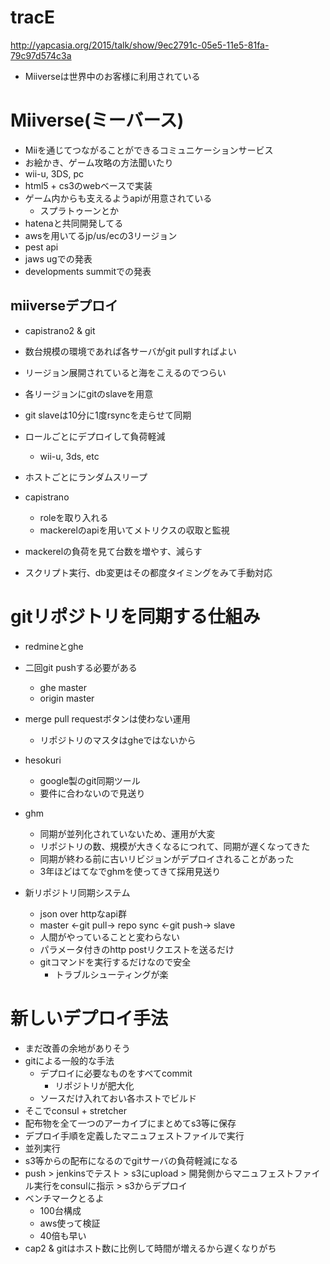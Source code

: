 # tracE

http://yapcasia.org/2015/talk/show/9ec2791c-05e5-11e5-81fa-79c97d574c3a

- Miiverseは世界中のお客様に利用されている

# Miiverse(ミーバース)

- Miiを通じてつながることができるコミュニケーションサービス
- お絵かき、ゲーム攻略の方法聞いたり
- wii-u, 3DS, pc
- html5 + cs3のwebベースで実装
- ゲーム内からも支えるようapiが用意されている
  - スプラトゥーンとか
- hatenaと共同開発してる
- awsを用いてるjp/us/ecの3リージョン
- pest api
- jaws ugでの発表
- developments summitでの発表

## miiverseデプロイ

- capistrano2 & git
- 数台規模の環境であれば各サーバがgit pullすればよい
- リージョン展開されていると海をこえるのでつらい
- 各リージョンにgitのslaveを用意
- git slaveは10分に1度rsyncを走らせて同期
- ロールごとにデプロイして負荷軽減
  - wii-u, 3ds, etc
- ホストごとにランダムスリープ

- capistrano
  - roleを取り入れる
  - mackerelのapiを用いてメトリクスの収取と監視
- mackerelの負荷を見て台数を増やす、減らす
- スクリプト実行、db変更はその都度タイミングをみて手動対応

# gitリポジトリを同期する仕組み

- redmineとghe
- 二回git pushする必要がある
  - ghe master
  - origin master
- merge pull requestボタンは使わない運用
  - リポジトリのマスタはgheではないから
- hesokuri
  - google製のgit同期ツール
  - 要件に合わないので見送り
- ghm
  - 同期が並列化されていないため、運用が大変
  - リポジトリの数、規模が大きくなるにつれて、同期が遅くなってきた
  - 同期が終わる前に古いリビジョンがデプロイされることがあった
  - 3年ほどはてなでghmを使ってきて採用見送り

- 新リポジトリ同期システム
  - json over httpなapi群
  - master <-git pull-> repo sync <-git push-> slave
  - 人間がやっていることと変わらない
  - パラメータ付きのhttp postリクエストを送るだけ
  - gitコマンドを実行するだけなので安全
    - トラブルシューティングが楽

# 新しいデプロイ手法

- まだ改善の余地がありそう
- gitによる一般的な手法
  - デプロイに必要なものをすべてcommit
    - リポジトリが肥大化
  - ソースだけ入れておい各ホストでビルド
- そこでconsul + stretcher
- 配布物を全て一つのアーカイブにまとめてs3等に保存
- デプロイ手順を定義したマニュフェストファイルで実行
- 並列実行
- s3等からの配布になるのでgitサーバの負荷軽減になる
- push > jenkinsでテスト > s3にupload > 開発側からマニュフェストファイル実行をconsulに指示 > s3からデプロイ
- ベンチマークとるよ
  - 100台構成
  - aws使って検証
  - 40倍も早い
- cap2 & gitはホスト数に比例して時間が増えるから遅くなりがち
